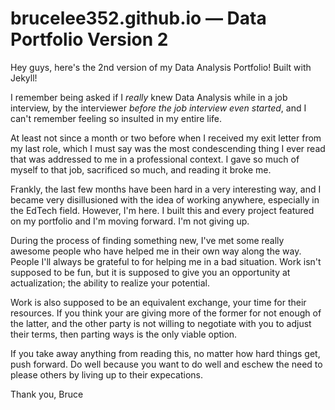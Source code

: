 # brucelee352.github.io — Data Portfolio Version 2 

Hey guys, here's the 2nd version of my Data Analysis Portfolio! Built with Jekyll! 

I remember being asked if I *really* knew Data Analysis while in a job interview, by the interviewer *before the job interview even started*, and I can't remember feeling so insulted in my entire life. 

At least not since a month or two before when I received my exit letter from my last role, which I must say was the most condescending thing I ever read that was addressed to me in a professional context. I gave so much of myself to that job, sacrificed so much, and reading it broke me. 

Frankly, the last few months have been hard in a very interesting way, and I became very disillusioned with the idea of working anywhere, especially in the EdTech field. However, I'm here. I built this and every project featured on my portfolio and I'm moving forward. I'm not giving up. 

During the process of finding something new, I've met some really awesome people who have helped me in their own way along the way. People I'll always be grateful to for helping me in a bad situation. Work isn't supposed to be fun, but it is supposed to give you an opportunity at actualization; the ability to realize your potential.  

Work is also supposed to be an equivalent exchange, your time for their resources. If you think your are giving more of the former for not enough of the latter, and the other party is not willing to negotiate with you to adjust their terms, then parting ways is the only viable option. 

If you take away anything from reading this, no matter how hard things get, push forward. Do well because you want to do well and eschew the need to please others by living up to their expecations. 

Thank you,
Bruce 
